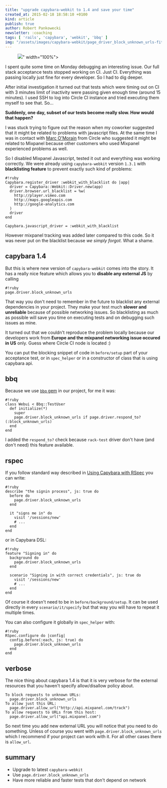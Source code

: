 ```yaml
---
title: "upgrade capybara-webkit to 1.4 and save your time"
created_at: 2015-02-18 18:58:10 +0100
kind: article
publish: true
author: Robert Pankowecki
newsletter: :coaching
tags: [ 'rails', 'capybara', 'webkit', 'bbq' ]
img: "/assets/images/capybara-webkit/page_driver_block_unknown_urls-fit.jpg"
---
```


<p>
  <figure>
    <img src="<%= src_fit("capybara-webkit/page_driver_block_unknown_urls.jpg") %>" width="100%">
  </figure>
</p>

I spent quite some time on Monday debugging an interesting issue. Our full
stack acceptance tests stopped working on CI. Just CI. Everything was passing
locally just fine for every developer. So I had to dig deeper.

<!-- more -->

After initial investigation it turned out that tests which were timing out on CI with
3 minutes limit of inactivity were passing given enough time (around 15 minutes).
I used SSH to log into Circle CI instance and tried executing them myself to see that.
So...

**Suddenly, one day, subset of our tests become really slow. How would that happen?**

I was stuck trying to figure out the reason when my coworker suggested that
it might be related to problems with javascript files. At the same time I was
in contact with [Marc O'Morain](https://twitter.com/atmarc) from Circle who
suggested it might be related to Mixpanel because other customers who used
Mixpanel experienced problems as well.

So I disabled Mixpanel Javascript, tested it out and everything was working
correctly. We were already using `capybara-webkit` version `1.3.1` with **blacklisting
feature** to prevent exactly such kind of problems:

```
#!ruby
Capybara.register_driver :webkit_with_blacklist do |app|
  driver = Capybara::Webkit::Driver.new(app)
  driver.browser.url_blacklist = %w(
    http://player.vimeo.com
    http://maps.googleapis.com
    http://google-analytics.com
  )
  driver
end

Capybara.javascript_driver = :webkit_with_blacklist
```

However mixpanel tracking was added later compared to this code.
So it was never put on the blacklist because _we simply forgot_.
What a shame.

## capybara 1.4

But this is where new version of `capybara-webkit` comes into the story. It has a
really nice feature which allows you to **disable any external JS** by calling

```
#!ruby
page.driver.block_unknown_urls
```

That way you don't need to remember in the future to blacklist any
external dependencies in your project. They make your test much **slower
and unreliable** because of possible networking issues. So blacklisting
as much as possible will save you time on executing tests and on debugging
such issues as mine.

It turned out that we couldn't reproduce the problem
locally because our developers work from **Europe and the mixpanel networking
issue occured in US** only. Guess where Circle CI node is located :)

You can put the blocking snippet of code in `before/setup` part of your
acceptance test, or in `spec_helper` or in a constructor of class that
is using capybara api.

## bbq

Because we use [`bbq` gem](https://github.com/drugpl/bbq) in our project,
for me it was:

```
#!ruby
class Webui < Bbq::TestUser
  def initialize(*)
    super
    page.driver.block_unknown_urls if page.driver.respond_to?(:block_unknown_urls)
  end
end
```

I added the `respond_to?` check because `rack-test` driver don't
have (and don't need) this feature available.

## rspec

If you follow standard way described in [Using Capybara with RSpec](http://www.rubydoc.info/gems/capybara#Using_Capybara_with_RSpec)
you can write:

```
#!ruby
describe "the signin process", js: true do
  before do
    page.driver.block_unknown_urls
  end

  it "signs me in" do
    visit '/sessions/new'
    # ...
  end
end
```

or in Capybara DSL:

```
#!ruby
feature "Signing in" do
  background do
    page.driver.block_unknown_urls
  end

  scenario "Signing in with correct credentials", js: true do
    visit '/sessions/new'
    # ...
  end
end
```

Of course it doesn't need to be in `before/background/setup`. It can be
used directly in every `scenario/it/specify` but that way you will
have to repeat it multiple times.

You can also configure it globally in `spec_helper` with:

```
#!ruby
RSpec.configure do |config|
  config.before(:each, js: true) do
    page.driver.block_unknown_urls
  end
end
```

## verbose

The nice thing about capybara 1.4 is that it is very verbose for the external resources that
you haven't specify allow/disallow policy about.

```
To block requests to unknown URLs:
  page.driver.block_unknown_urls
To allow just this URL:
  page.driver.allow_url("http://api.mixpanel.com/track")
To allow requests to URLs from this host:
  page.driver.allow_url("api.mixpanel.com")
```

So next time you add new external URL you will notice that you need to do
something. Unless of course you went with `page.driver.block_unknown_urls`
which I recommend if your project can work with it. For all other cases
there is `allow_url`.

## summary

* Upgrade to latest `capybara-webkit`
* Use `page.driver.block_unknown_urls`
* Have more reliable and faster tests that don't depend on network
